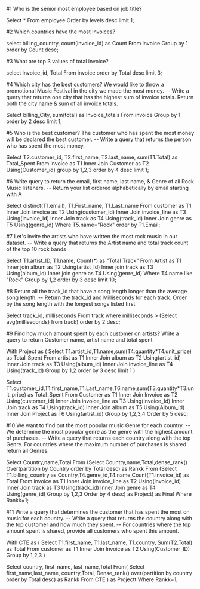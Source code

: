 #1 Who is the senior most employee based on job title?

Select * From employee
Order by levels desc
limit 1;

#2 Which countries have the most Invoices?

select billing_country,
	   count(invoice_id) as Count
From invoice
Group by 1
order by Count desc;

#3 What are top 3 values of total invoice?

select invoice_id,
	   Total
From invoice
order by Total desc
limit 3;

#4 Which city has the best customers? We would like to throw a promotional Music Festival in the city we made the most money.
-- Write a query that returns one city that has the highest sum of invoice totals. Return both the city name & sum of all invoice totals.

Select billing_City,
	   sum(total) as Invoice_totals
From invoice
Group by 1
order by 2 desc
limit 1;

#5 Who is the best customer? The customer who has spent the most money will be declared the best customer. 
-- Write a query that returns the person who has spent the most money.

Select T2.customer_id,
	   T2.first_name,
       T2.last_name,
	   sum(T1.Total) as Total_Spent
From invoice as T1 Inner Join Customer as T2 Using(Customer_id)
group by 1,2,3
order by 4 desc
limit 1;

#6 Write query to return the email, first name, last name, & Genre of all Rock Music listeners. 
-- Return your list ordered alphabetically by email starting with A

Select distinct(T1.email),
	   T1.First_name,
       T1.Last_name
From customer as T1 Inner Join invoice as T2 Using(customer_id)
					   Inner Join invoice_line as T3 Using(invoice_id)
                       Inner Join track as T4 Using(track_id)
                       Inner Join genre as T5 Using(genre_id)
Where T5.name="Rock"
order by T1.Email;

#7 Let's invite the artists who have written the most rock music in our dataset.
-- Write a query that returns the Artist name and total track count of the top 10 rock bands

Select T1.artist_ID,
	    T1.name,
	   Count(*) as "Total Track"
From Artist as T1 Inner join album as T2 Using(artist_Id)
			      Inner join track as T3 Using(album_id)
                  Inner join genre as T4 Using(genre_id)
Where T4.name like "Rock"
Group by 1,2
order by 3 desc
limit 10;

#8 Return all the track_id that have a song length longer than the average song length.
-- Return the track_id and Milliseconds for each track. Order by the song length with the longest songs listed first

Select track_id,
	   milliseconds
From track
where milliseconds > (Select avg(milliseconds) from track)
order by 2 desc;

#9 Find how much amount spent by each customer on artists? Write a query to return Customer name, artist name and total spent

With Project as
(
	Select T1.artist_id,T1.name,sum(T4.quantity*T4.unit_price) as Total_Spent
    From artist as T1 Inner Join album as T2 Using(artist_id)
					  Inner Join track as T3 Using(album_id)
					  Inner Join invoice_line as T4 Using(track_id)
	Group by 1,2
    order by 3 desc
    limit 1
)

Select T1.customer_id,T1.first_name,T1.Last_name,T6.name,sum(T3.quantity*T3.unit_price) as Total_Spent
From Customer as T1 Inner Join Invoice as T2 Using(customer_id)
					Inner Join invoice_line as T3 Using(Invoice_Id)
					Inner Join track as T4 Using(track_id)
                    Inner Join album as T5 Using(Album_Id)
                    Inner Join Project as T6 Using(artist_id)
Group by 1,2,3,4
Order by 5 desc;
                    
#10 We want to find out the most popular music Genre for each country. 
--  We determine the most popular genre as the genre with the highest amount of purchases. 
--  Write a query that returns each country along with the top Genre. For countries where the maximum number of purchases is shared return all Genres.

Select Country,name,Total
From 
	(Select Country,name,Total,dense_rank() Over(partition by Country order by Total desc) as Rankk
	From (Select T1.billing_country as Country,T4.genre_id,T4.name,Count(T1.invoice_id) as Total
		  From invoice as T1 Inner Join invoice_line as T2 Using(invoice_id)
				   Inner Join track as T3 Using(track_id)
                   Inner Join genre as T4 Using(genre_id)
				   Group by 1,2,3
				   Order by 4 desc) as Project) as Final
Where Rankk=1;


#11 Write a query that determines the customer that has spent the most on music for each country. 
--  Write a query that returns the country along with the top customer and how much they spent. 
--  For countries where the top amount spent is shared, provide all customers who spent this amount.

With CTE as
(
Select T1.first_name,
	   T1.last_name,
       T1.country,
       Sum(T2.Total) as Total
From customer as T1 Inner Join Invoice as T2 Using(Customer_ID)
Group by 1,2,3
)

Select country,  first_name, last_name,Total
From(
		Select  first_name,last_name, country,Total, Dense_rank() over(partition by country order by Total desc) as Rankk
		From CTE
	 ) as Projectt
Where Rankk=1;

